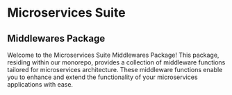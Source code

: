 # Microservices Suite

## Middlewares Package

Welcome to the Microservices Suite Middlewares Package! This package, residing within our monorepo, provides a collection of middleware functions tailored for microservices architecture. These middleware functions enable you to enhance and extend the functionality of your microservices applications with ease.